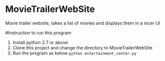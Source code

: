 # MovieTrailerWebSite
Movie trailer website, takes a list of movies and displays them in a nicer UI

#Instruction to run this program

1. Install python 2.7 or above
2. Clone this project and change the directory to MovieTrailerWebSite
3. Run the program as below
`python entertainment_center.py`


